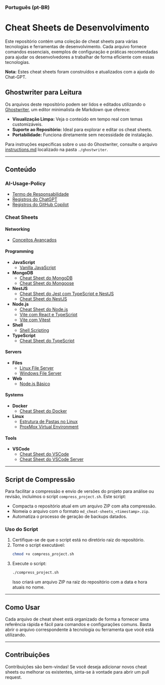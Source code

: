 ### **Português (pt-BR)**

# Cheat Sheets de Desenvolvimento

Este repositório contém uma coleção de cheat sheets para várias tecnologias e ferramentas de desenvolvimento. Cada arquivo fornece comandos essenciais, exemplos de configuração e práticas recomendadas para ajudar os desenvolvedores a trabalhar de forma eficiente com essas tecnologias.

**Nota:** Estes cheat sheets foram construídos e atualizados com a ajuda do Chat-GPT.

## Ghostwriter para Leitura

Os arquivos deste repositório podem ser lidos e editados utilizando o [Ghostwriter](https://wereturtle.github.io/ghostwriter/), um editor minimalista de Markdown que oferece:

- **Visualização Limpa:** Veja o conteúdo em tempo real com temas customizáveis.
- **Suporte ao Repositório:** Ideal para explorar e editar os cheat sheets.
- **Portabilidade:** Funciona diretamente sem necessidade de instalação.

Para instruções específicas sobre o uso do Ghostwriter, consulte o arquivo [instructions.md](./ghostwriter/instructions.md) localizado na pasta `./ghostwriter`.

---

## Conteúdo

### AI-Usage-Policy
- [Termo de Responsabilidade](./AI-Usage-Policy/responsability.md)
- [Registros do ChatGPT](./AI-Usage-Policy/chatgpt.logs.md)
- [Registros do GitHub Copilot](./AI-Usage-Policy/ghcopilot.logs.md)

### Cheat Sheets
#### Networking
- [Conceitos Avançados](./cheat-sheets/networking/advanced/concepts.md)

#### Programming
- **JavaScript**
  - [Vanilla JavaScript](./cheat-sheets/programming/javascript/vanilla.md)
- **MongoDB**
  - [Cheat Sheet do MongoDB](./cheat-sheets/programming/mongodb/mongodb-cheat-sheet.md)
  - [Cheat Sheet do Mongoose](./cheat-sheets/programming/mongodb/mongoose-cheat-sheet.md)
- **NestJS**
  - [Cheat Sheet do Jest com TypeScript e NestJS](./cheat-sheets/programming/nestjs/jest-ts-nestjs-cheat-sheet.md)
  - [Cheat Sheet do NestJS](./cheat-sheets/programming/nestjs/nestjs-cheat-sheet.md)
- **Node.js**
  - [Cheat Sheet do Node.js](./cheat-sheets/programming/nodejs/nodejs-cheat-sheet.md)
  - [Vite com React e TypeScript](./cheat-sheets/programming/nodejs/vite-reactjs-ts-cheat-sheet.md)
  - [Vite com Vitest](./cheat-sheets/programming/nodejs/vite-vitest-cheat-sheet.md)
- **Shell**
  - [Shell Scripting](./cheat-sheets/programming/shell/scripting.md)
- **TypeScript**
  - [Cheat Sheet do TypeScript](./cheat-sheets/programming/typescript/typescript-cheat-sheet.md)

#### Servers
- **Files**
  - [Linux File Server](./cheat-sheets/servers/files/linux.md)
  - [Windows File Server](./cheat-sheets/servers/files/windows.md)
- **Web**
  - [Node.js Básico](./cheat-sheets/servers/web/basics-nodejs.md)

#### Systems
- **Docker**
  - [Cheat Sheet do Docker](./cheat-sheets/systems/docker/docker-cheat-sheet.md)
- **Linux**
  - [Estrutura de Pastas no Linux](./cheat-sheets/systems/linux/folder-structure.md)
  - [ProxMox Virtual Environment](./cheat-sheets/systems/linux/pve-cheat-sheet.md)

#### Tools
- **VSCode**
  - [Cheat Sheet do VSCode](./cheat-sheets/tools/vscode/vscode-cheat-sheet.md)
  - [Cheat Sheet do VSCode Server](./cheat-sheets/tools/vscode/vscode-server-cheat-sheet.md)

---

## Script de Compressão

Para facilitar a compressão e envio de versões do projeto para análise ou revisão, incluímos o script `compress_project.sh`. Este script:

- Compacta o repositório atual em um arquivo ZIP com alta compressão.
- Nomeia o arquivo com o formato `md_cheat-sheets_<timestamp>.zip`.
- Automatiza o processo de geração de backups datados.

### Uso do Script

1. Certifique-se de que o script está no diretório raiz do repositório.
2. Torne o script executável:
   ```bash
   chmod +x compress_project.sh
   ```
3. Execute o script:
   ```bash
   ./compress_project.sh
   ```
   Isso criará um arquivo ZIP na raiz do repositório com a data e hora atuais no nome.

---

## Como Usar

Cada arquivo de cheat sheet está organizado de forma a fornecer uma referência rápida e fácil para comandos e configurações comuns. Basta abrir o arquivo correspondente à tecnologia ou ferramenta que você está utilizando.

---

## Contribuições

Contribuições são bem-vindas! Se você deseja adicionar novos cheat sheets ou melhorar os existentes, sinta-se à vontade para abrir um pull request.
